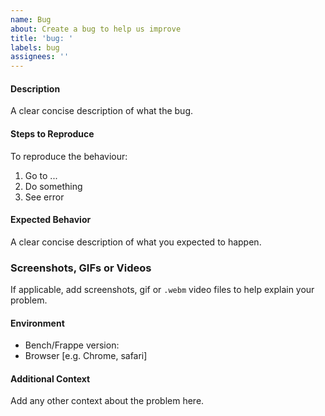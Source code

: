 ```yaml
---
name: Bug
about: Create a bug to help us improve
title: 'bug: '
labels: bug
assignees: ''
---
```


#### Description
A clear concise description of what the bug.

#### Steps to Reproduce
To reproduce the behaviour:
1. Go to ...
2. Do something
3. See error

#### Expected Behavior
A clear concise description of what you expected to happen.

### Screenshots, GIFs or Videos
If applicable, add screenshots, gif or `.webm` video files to help explain your problem.

#### Environment
- Bench/Frappe version:
- Browser [e.g. Chrome, safari]

#### Additional Context
Add any other context about the problem here.